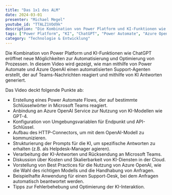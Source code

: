 ```yaml
---
title: "Das 1x1 des ALM"
date: 2024-03-01
presenter: "Michael Megel"
youtube_id: "TTALZ1VOd9k"
description: "Die Kombination von Power Platform und KI-Funktionen wie ChatGPT eröffnet neue Möglichkeiten zur Automatisierung und Optimierung von Prozessen. In diesem Video wird gezeigt, wie man mithilfe von Power Automate und Azure OpenAI einen automatisierten Support-Agenten erstellt, der auf Teams-Nachrichten reagiert und mithilfe von KI Antworten generiert."
tags: ["Power Platform", "KI", "ChatGPT", "Power Automate", "Azure OpenAI", "Teams", "Automatisierung", "Support-Agent"]
category: "Technologie & Entwicklung"
---
```

Die Kombination von Power Platform und KI-Funktionen wie ChatGPT eröffnet neue Möglichkeiten zur Automatisierung und Optimierung von Prozessen. In diesem Video wird gezeigt, wie man mithilfe von Power Automate und Azure OpenAI einen automatisierten Support-Agenten erstellt, der auf Teams-Nachrichten reagiert und mithilfe von KI Antworten generiert.

Das Video deckt folgende Punkte ab:
- Erstellung eines Power Automate Flows, der auf bestimmte Schlüsselwörter in Microsoft Teams reagiert.
- Anbindung an Azure OpenAI Service zur Nutzung von KI-Modellen wie GPT-4.
- Konfiguration von Umgebungsvariablen für Endpunkt und API-Schlüssel.
- Aufbau des HTTP-Connectors, um mit dem OpenAI-Modell zu kommunizieren.
- Strukturierung der Prompts für die KI, um spezifische Antworten zu erhalten (z.B. als Helpdesk-Manager agieren).
- Verarbeitung der KI-Antworten und Rücksendung an Microsoft Teams.
- Diskussion über Kosten und Skalierbarkeit von KI-Diensten in der Cloud.
- Vorstellung von Best Practices für die Nutzung von Azure OpenAI, wie die Wahl des richtigen Modells und die Handhabung von Anfragen.
- Beispielhafte Anwendung für einen Support-Desk, bei dem Anfragen automatisch beantwortet werden.
- Tipps zur Fehlerbehebung und Optimierung der KI-Interaktion.